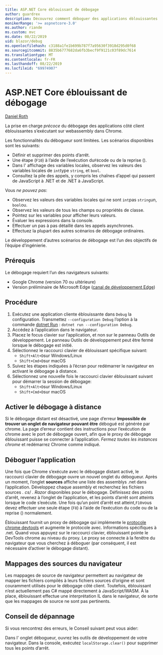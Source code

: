 ```yaml
---
title: ASP.NET Core éblouissant de débogage
author: guardrex
description: Découvrez comment déboguer des applications éblouissantes.
monikerRange: '>= aspnetcore-3.0'
ms.author: riande
ms.custom: mvc
ms.date: 08/22/2019
uid: blazor/debug
ms.openlocfilehash: c3188a1fe1b699b787f7a95630f3918d295d0f68
ms.sourcegitcommit: 8835b6777682da6fb3becf9f9121c03f89dc7614
ms.translationtype: MT
ms.contentlocale: fr-FR
ms.lasthandoff: 08/22/2019
ms.locfileid: "69974907"
---
```

# <a name="debug-aspnet-core-blazor"></a>ASP.NET Core éblouissant de débogage

[Daniel Roth](https://github.com/danroth27)

La prise en charge *précoce* du débogage des applications côté client éblouissantes s’exécutant sur webassembly dans Chrome.

Les fonctionnalités du débogueur sont limitées. Les scénarios disponibles sont les suivants:

* Définir et supprimer des points d’arrêt.
* Une étape (`F10`) à l’aide de l’exécution du`F8`code ou de la reprise ().
* Dans l' affichage des variables locales, observez les valeurs des variables locales de `int`type `string`, et `bool`.
* Consultez la pile des appels, y compris les chaînes d’appel qui passent de JavaScript à .NET et de .NET à JavaScript.

Vous *ne pouvez pas*:

* Observez les valeurs des variables locales qui ne sont `int`pas `string`un, `bool`ou.
* Observez les valeurs de tous les champs ou propriétés de classe.
* Pointez sur les variables pour afficher leurs valeurs.
* Évaluer les expressions dans la console.
* Effectuer un pas à pas détaillé dans les appels asynchrones.
* Effectuez la plupart des autres scénarios de débogage ordinaires.

Le développement d’autres scénarios de débogage est l’un des objectifs de l’équipe d’ingénierie.

## <a name="prerequisites"></a>Prérequis

Le débogage requiert l’un des navigateurs suivants:

* Google Chrome (version 70 ou ultérieure)
* Version préliminaire de Microsoft Edge ([canal de développement Edge](https://www.microsoftedgeinsider.com))

## <a name="procedure"></a>Procédure

1. Exécutez une application cliente éblouissante dans `Debug` la configuration. Transmettez `--configuration Debug` l’option à la commande [dotnet Run](/dotnet/core/tools/dotnet-run) : `dotnet run --configuration Debug`.
1. Accédez à l’application dans le navigateur.
1. Placez le focus clavier sur l’application, et non sur le panneau Outils de développement. Le panneau Outils de développement peut être fermé lorsque le débogage est initié.
1. Sélectionnez le raccourci clavier de éblouissant spécifique suivant:
   * `Shift+Alt+D`sur Windows/Linux
   * `Shift+Cmd+D`sur macOS
1. Suivez les étapes indiquées à l’écran pour redémarrer le navigateur en activant le débogage à distance.
1. Sélectionnez une nouvelle fois le raccourci clavier éblouissant suivant pour démarrer la session de débogage:
   * `Shift+Alt+D`sur Windows/Linux
   * `Shift+Cmd+D`sur macOS

## <a name="enable-remote-debugging"></a>Activer le débogage à distance

Si le débogage distant est désactivé, une page d’erreur **Impossible de trouver un onglet de navigateur pouvant être** débogué est générée par chrome. La page d’erreur contient des instructions pour l’exécution de chrome avec le port de débogage ouvert, afin que le proxy de débogage éblouissant puisse se connecter à l’application. *Fermez toutes les instances chrome* et redémarrez Chrome comme indiqué.

## <a name="debug-the-app"></a>Déboguer l’application

Une fois que Chrome s’exécute avec le débogage distant activé, le raccourci clavier de débogage ouvre un nouvel onglet du débogueur. Après un moment, l’onglet **sources** affiche une liste des assemblys .net dans l’application. Développez chaque assembly et recherchez les fichiers sources *. cs*/ *. Razor* disponibles pour le débogage. Définissez des points d’arrêt, revenez à l’onglet de l’application, et les points d’arrêt sont atteints lorsque le code s’exécute. Une fois qu’un point d’arrêt est atteint,`F10`vous devez effectuer une seule étape (`F8`) à l’aide de l’exécution du code ou de la reprise () normalement.

Éblouissant fournit un proxy de débogage qui implémente le [protocole chrome devtools](https://chromedevtools.github.io/devtools-protocol/) et augmente le protocole avec. Informations spécifiques à .net. Quand vous appuyez sur le raccourci clavier, éblouissant pointe le DevTools chrome au niveau du proxy. Le proxy se connecte à la fenêtre du navigateur que vous cherchez à déboguer (par conséquent, il est nécessaire d’activer le débogage distant).

## <a name="browser-source-maps"></a>Mappages des sources du navigateur

Les mappages de source de navigateur permettent au navigateur de mapper les fichiers compilés à leurs fichiers sources d’origine et sont couramment utilisés pour le débogage côté client. Toutefois, éblouissant n’est actuellement pas C# mappé directement à JavaScript/WASM. À la place, éblouissant effectue une interprétation IL dans le navigateur, de sorte que les mappages de source ne sont pas pertinents.

## <a name="troubleshooting-tip"></a>Conseil de dépannage

Si vous rencontrez des erreurs, le Conseil suivant peut vous aider:

Dans l' onglet débogueur, ouvrez les outils de développement de votre navigateur. Dans la console, exécutez `localStorage.clear()` pour supprimer tous les points d’arrêt.
